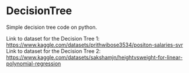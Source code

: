 # DecisionTree

Simple decision tree code on python.

Link to dataset for the Decision Tree 1: https://www.kaggle.com/datasets/prithwibose3534/positon-salaries-svr
Link to dataset for the Decision Tree 2: https://www.kaggle.com/datasets/sakshamjn/heightvsweight-for-linear-polynomial-regression
